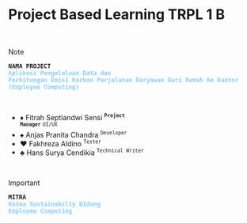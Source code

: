 # Project Based Learning TRPL 1 B

<br>

> [!NOTE]
> <code>**NAMA PROJECT**</code><br>
> **<code style="color : lightskyblue">Aplikasi Pengelolaan Data dan Perhitungan Emisi Karbon Perjalanan Karyawan Dari Rumah Ke Kantor (Employee Computing)</code>**

<br>

- :diamonds: Fitrah Septiandwi Sensi <sup><code>**Project Manager**</code></sup> <sup><code>UI/UX</code></sup>   
- :spades: Anjas Pranita Chandra <sup><code>Developer</code></sup>
- :hearts: Fakhreza Aldino <sup><code>Tester</code></sup>
- :clubs: Hans Surya Cendikia <sup><code>Technical Writer</code></sup>

<br>

> [!IMPORTANT]
> <code>**MITRA**</code><br>
> **<code style="color : lightskyblue">Naima Sustainabilty Bidang Employee Computing</code>**
